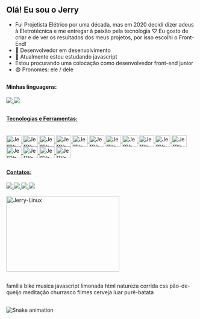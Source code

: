 ##  Olá! Eu sou o Jerry
- Fui Projetista Elétrico por uma década, mas em 2020 decidi dizer adeus à Eletrotécnica e me entregar à paixão pela tecnologia ♡
  Eu gosto de criar e de ver os resultados dos meus projetos, por isso escolhi o Front-End!
- 🔭 Desenvolvedor em desenvolvimento
- 🌱 Atualmente estou estudando javascript
- Estou procurando uma colocação como desenvolvedor front-end junior
- 😄 Pronomes: ele / dele

 ##
 #### Minhas linguagens:
<div>
  <a href="https://github.com/jerry-themachine/jerry-themachine">
  <img heigth="180em" src="https://github-readme-stats.vercel.app/api?username=jerry-themachine&show_icons=true&theme=highcontrast&include_all_commits=true&count_private=true"/>
   <img heigth="180em" src="https://github-readme-stats.vercel.app/api/top-langs/?username=jerry-themachine&layout=compact&langs_count=16&theme=highcontrast"/>
</div>

  ##
  ####  Tecnologias e Ferramentas:

<div style = "display: inline_block"> <br>
  <img align="center" alt="Jerry-Linux" height="30" width="40" src="https://cdn.jsdelivr.net/gh/devicons/devicon/icons/linux/linux-original.svg">
  <img align="center" alt="Jerry-Debian" height="30" width="40" src="https://cdn.jsdelivr.net/gh/devicons/devicon/icons/debian/debian-original.svg">
  <img align="center" alt="Jerry-VS-Code" height="30" width="40" src="https://cdn.jsdelivr.net/gh/devicons/devicon/icons/vscode/vscode-original.svg">
  <img align="center" alt="Jerry-Git" height="30" width="40" src="https://cdn.jsdelivr.net/gh/devicons/devicon/icons/git/git-original.svg">  
  <img align="center" alt="Jerry-Mysql" height="30" width="40" src="https://cdn.jsdelivr.net/gh/devicons/devicon/icons/mysql/mysql-original.svg">
  <img align="center" alt="Jerry-Postgresql" height="30" width="40" src="https://cdn.jsdelivr.net/gh/devicons/devicon/icons/postgresql/postgresql-original.svg">
  <img align="center" alt="Jerry-Tomcat" height="30" width="40" src="https://cdn.jsdelivr.net/gh/devicons/devicon/icons/tomcat/tomcat-original.svg">
  <img align="center" alt="Jerry-Java" height="30" width="40" src="https://cdn.jsdelivr.net/gh/devicons/devicon/icons/java/java-original.svg">
  <img align="center" alt="Jerry-Js" height="30" width="40" src="https://cdn.jsdelivr.net/gh/devicons/devicon/icons/javascript/javascript-original.svg">
  <img align="center" alt="Jerry-HTML" height="30" width="40" src="https://cdn.jsdelivr.net/gh/devicons/devicon/icons/html5/html5-original.svg ">
  <img align="center" alt="Jerry-CSS" height="30" width="40" src="https://cdn.jsdelivr.net/gh/devicons/devicon/icons/css3/css3-original.svg">
  <img align="center" alt="Jerry-Gimp" height="30" width="40" src="https://cdn.jsdelivr.net/gh/devicons/devicon/icons/gimp/gimp-original.svg">
  <img align="center" alt="Jerry-Bootstrap" height="30" width="40" src="https://cdn.jsdelivr.net/gh/devicons/devicon/icons/bootstrap/bootstrap-original.svg">
  <img align="center" alt="Jerry-Node.js" height="30" width="40" src="https://cdn.jsdelivr.net/gh/devicons/devicon/icons/nodejs/nodejs-original.svg">
  <img align="center" alt="Jerry-Jquery" height="30" width="40" src="https://cdn.jsdelivr.net/gh/devicons/devicon/icons/jquery/jquery-original.svg"> 
</div>

  ##
  #### Contatos:

<div>
  <a href="https://www.instagram.com/je.rr.y_33" alt="Instagram" target="_blank">
  <img src = "https://img.shields.io/badge/-Instagram-DF0174?style=for-the-badge&labelColor=DF0174&logo=instagram&logoColor=white&link=https://www.instagram.com/USERNAME">
</a>

  <a href="https://www.linkedin.com/feed/" alt="Linkedin" target="_blank">
  <img src = "https://img.shields.io/badge/-Linkedin-01A9DB?style=for-the-badge&labelColor=DF0174?&logo=linkedin&logoColor=white&link=https://www.linkedin.com/Jerry William ">
</a>

  <a href="mailto:wilguepardo@gmail.com" alt="Gmail" target="_blank">
  <img src = "https://img.shields.io/badge/-Gmail-DF0101?style=for-the-badge&labelColor=DF0174?&logo=gmail&logoColor=white&link=https://www.gmail.com/USERNAME" >
</a>

  <a href="https://t.me/jerry_will" alt="Telegram" target="_blank">
  <img src = "https://img.shields.io/badge/-Telegram-01A9DB?style=for-the-badge&labelColor=DF0174?&logo=telegram&logoColor=white&link=https://www.telegram.com/Jerry William ">
</a>

</div>

<div style = "display: inline_block"> <br>
 <img align="center" alt="Jerry-Linux" height="200" width="300" src="https://www.google.com/url?sa=i&url=https%3A%2F%2Fkinsta.com%2Fpt%2Fblog%2Fwordpress-gifs%2F&psig=AOvVaw1wKuxdTk2G5DRYxLMyOkTi&ust=1637934213623000&source=images&cd=vfe&ved=0CAsQjRxqFwoTCNCx287Ss_QCFQAAAAAdAAAAABA5">
</div>

  ##
  família bike musica javascript limonada html natureza corrida css pão-de-queijo meditação churrasco filmes cerveja luar purê-batata

  ##
![Snake animation](https://github.com/jerry-themachine/jerry-themachine/blob/output/github-contribution-grid-snake.svg)
